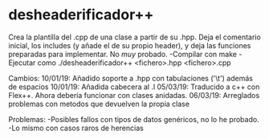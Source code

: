 # desheaderificador++
Crea la plantilla del .cpp de una clase a partir de su .hpp. 
Deja el comentario inicial, los includes (y añade el de su propio header), y deja las funciones preparadas para implementar.
No *muy* probado.
-Compilar con make
-Ejecutar como ./desheaderificador++ \<fichero\>.hpp \<fichero\>.cpp
  
  
  Cambios:
    10/01/19: Añadido soporte a .hpp con tabulaciones ('\t') además de espacios
    10/01/19: Añadida cabecera al .l
    05/03/19: Traducido a c++ con Flex++. Ahora debería funcionar con clases anidadas. 
    06/03/19: Arreglados problemas con metodos que devuelven la propia clase

Problemas:
  -Posibles fallos con tipos de datos genéricos, no lo he probado. 
  -Lo mismo con casos raros de herencias
